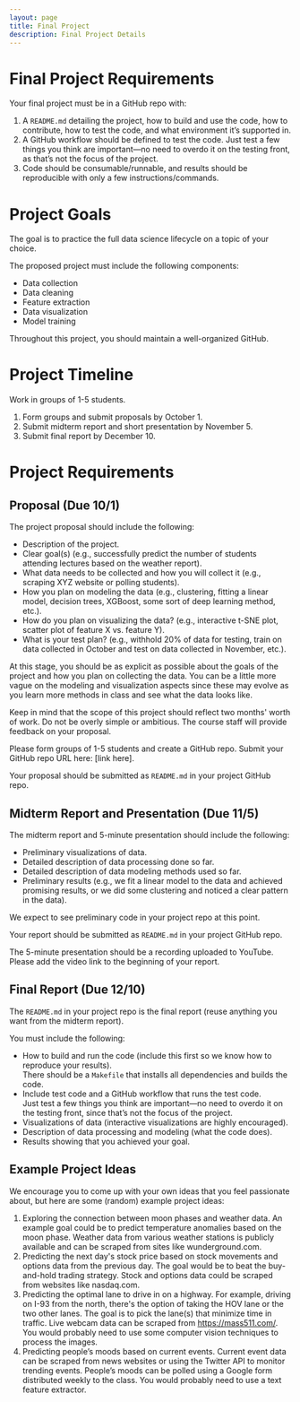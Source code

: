 ```yaml
---
layout: page  
title: Final Project  
description: Final Project Details
---
```


# Final Project Requirements

Your final project must be in a GitHub repo with:

1. A `README.md` detailing the project, how to build and use the code, how to contribute, how to test the code, and what environment it’s supported in.
2. A GitHub workflow should be defined to test the code. Just test a few things you think are important—no need to overdo it on the testing front, as that’s not the focus of the project.
3. Code should be consumable/runnable, and results should be reproducible with only a few instructions/commands.

# Project Goals

The goal is to practice the full data science lifecycle on a topic of your choice.

The proposed project must include the following components:

- Data collection
- Data cleaning
- Feature extraction
- Data visualization
- Model training

Throughout this project, you should maintain a well-organized GitHub.

# Project Timeline

Work in groups of 1-5 students.

1. Form groups and submit proposals by October 1.
2. Submit midterm report and short presentation by November 5.
3. Submit final report by December 10.

# Project Requirements

## Proposal (Due 10/1)

The project proposal should include the following:

- Description of the project.
- Clear goal(s) (e.g., successfully predict the number of students attending lectures based on the weather report).
- What data needs to be collected and how you will collect it (e.g., scraping XYZ website or polling students).
- How you plan on modeling the data (e.g., clustering, fitting a linear model, decision trees, XGBoost, some sort of deep learning method, etc.).
- How do you plan on visualizing the data? (e.g., interactive t-SNE plot, scatter plot of feature X vs. feature Y).
- What is your test plan? (e.g., withhold 20% of data for testing, train on data collected in October and test on data collected in November, etc.).

At this stage, you should be as explicit as possible about the goals of the project and how you plan on collecting the data. You can be a little more vague on the modeling and visualization aspects since these may evolve as you learn more methods in class and see what the data looks like.

Keep in mind that the scope of this project should reflect two months' worth of work. Do not be overly simple or ambitious. The course staff will provide feedback on your proposal.

Please form groups of 1-5 students and create a GitHub repo. Submit your GitHub repo URL here: [link here].

Your proposal should be submitted as `README.md` in your project GitHub repo.

## Midterm Report and Presentation (Due 11/5)

The midterm report and 5-minute presentation should include the following:

- Preliminary visualizations of data.
- Detailed description of data processing done so far.
- Detailed description of data modeling methods used so far.
- Preliminary results (e.g., we fit a linear model to the data and achieved promising results, or we did some clustering and noticed a clear pattern in the data).

We expect to see preliminary code in your project repo at this point.

Your report should be submitted as `README.md` in your project GitHub repo.

The 5-minute presentation should be a recording uploaded to YouTube. Please add the video link to the beginning of your report.

## Final Report (Due 12/10)

The `README.md` in your project repo is the final report (reuse anything you want from the midterm report).

You must include the following:

- How to build and run the code (include this first so we know how to reproduce your results).  
  There should be a `Makefile` that installs all dependencies and builds the code.
- Include test code and a GitHub workflow that runs the test code.  
  Just test a few things you think are important—no need to overdo it on the testing front, since that’s not the focus of the project.
- Visualizations of data (interactive visualizations are highly encouraged).
- Description of data processing and modeling (what the code does).
- Results showing that you achieved your goal.

## Example Project Ideas

We encourage you to come up with your own ideas that you feel passionate about, but here are some (random) example project ideas:

1. Exploring the connection between moon phases and weather data. An example goal could be to predict temperature anomalies based on the moon phase. Weather data from various weather stations is publicly available and can be scraped from sites like wunderground.com.
2. Predicting the next day's stock price based on stock movements and options data from the previous day. The goal would be to beat the buy-and-hold trading strategy. Stock and options data could be scraped from websites like nasdaq.com.
3. Predicting the optimal lane to drive in on a highway. For example, driving on I-93 from the north, there's the option of taking the HOV lane or the two other lanes. The goal is to pick the lane(s) that minimize time in traffic. Live webcam data can be scraped from https://mass511.com/. You would probably need to use some computer vision techniques to process the images.
4. Predicting people’s moods based on current events. Current event data can be scraped from news websites or using the Twitter API to monitor trending events. People’s moods can be polled using a Google form distributed weekly to the class. You would probably need to use a text feature extractor.
